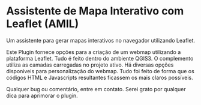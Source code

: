 # Assistente de Mapa Interativo com Leaflet (AMIL)
Um assistente para gerar mapas interativos no navegador utilizando Leaflet.

Este Plugin fornece opções para a criação de um webmap utilizando a plataforma Leaflet.
Tudo é feito dentro do ambiente QGIS3.
O complemento utiliza as camadas carregadas no projeto ativo. Há diversas opções disponiveis para personalização do webmap.
Tudo foi feito de forma que os códigos HTML e Javascripts resultantes ficassem os mais claros possíveis.

Qualquer bug ou comentário, entre em contato. Serei grato por qualquer dica para aprimorar o plugin.

